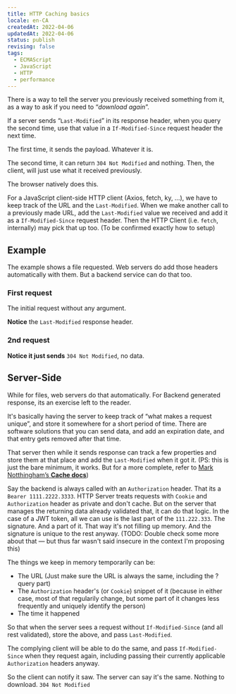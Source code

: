 ```yaml
---
title: HTTP Caching basics
locale: en-CA
createdAt: 2022-04-06
updatedAt: 2022-04-06
status: publish
revising: false
tags:
  - ECMAScript
  - JavaScript
  - HTTP
  - performance
---
```


There is a way to tell the server you previously received something from it, as
a way to ask if you need to “_download again_”.

If a server sends “`Last-Modified`” in its response header, when you query the
second time, use that value in a `If-Modified-Since` request header the next
time.

The first time, it sends the payload. Whatever it is.

The second time, it can return `304 Not Modified` and nothing. Then, the client,
will just use what it received previously.

The browser natively does this.

For a JavaScript client-side HTTP client (Axios, fetch, ky, …), we have to keep
track of the URL and the `Last-Modified`. When we make another call to a
previously made URL, add the `Last-Modified` value we received and add it as a
`If-Modified-Since` request header. Then the HTTP Client (i.e. `fetch`,
internally) may pick that up too. (To be confirmed exactly how to setup)

## Example

The example shows a file requested. Web servers do add those headers
automatically with them. But a backend service can do that too.

### First request

<app-image style="float:initial;width:100%;" figcaption=" " src="~/assets/content/code-review/http-caching-basics/http-request-step1.png">

The initial request without any argument.

**Notice** the `Last-Modified` response header.

</app-image>

### 2nd request

<app-image  style="float:initial;width:100%;" figcaption="The second request, we add If-Modified-Since." src="~/assets/content/code-review/http-caching-basics/http-request-step2.png">

**Notice it just sends** `304 Not Modified`, no data.

</app-image>

## Server-Side

While for files, web servers do that automatically. For Backend generated
response, its an exercise left to the reader.

It's basically having the server to keep track of “what makes a request unique”,
and store it somewhere for a short period of time. There are software solutions
that you can send data, and add an expiration date, and that entry gets removed
after that time.

That server then while it sends response can track a few properties and store
them at that place and add the `Last-Modified` when it got it. (PS: this is just
the bare minimum, it works. But for a more complete, refer to
[Mark Notthingham’s **Cache docs**](https://www.mnot.net/cache_docs/#VALIDATE))

Say the backend is always called with an `Authorization` header. That its a
`Bearer 1111.2222.3333`. HTTP Server treats requests with `Cookie` and
`Authorization` header as private and don't cache. But on the server that
manages the returning data already validated that, it can do that logic. In the
case of a JWT token, all we can use is the last part of the `111.222.333`. The
signature. And a part of it. That way it's not filling up memory. And the
signature is unique to the rest anyway. (TODO: Double check some more about that
— but thus far wasn't said insecure in the context I'm proposing this)

The things we keep in memory temporarily can be:

- The URL (Just make sure the URL is always the same, including the ?query part)
- The `Authorization` header's (or `Cookie`) snippet of it (because in either
  case, most of that regularily change, but some part of it changes less
  frequently and uniquely identify the person)
- The time it happened

So that when the server sees a request without `If-Modified-Since` (and all rest
validated), store the above, and pass `Last-Modified`.

The complying client will be able to do the same, and pass `If-Modified-Since`
when they request again, including passing their currently applicable
`Authorization` headers anyway.

So the client can notify it saw. The server can say it's the same. Nothing to
download. `304 Not Modified`
